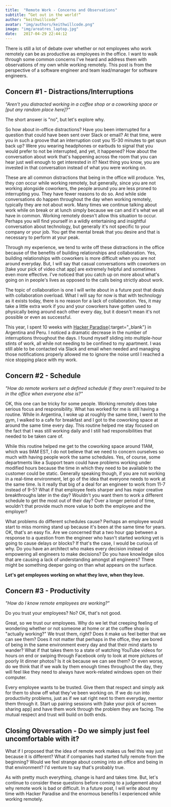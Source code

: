 ```yaml
---
title:  "Remote Work - Concerns and Observations"
subtitle: “Get out in the world!“
author: “keithwillcode”
avatar: "img/authors/keithwillcode.png"
image: "img/areatres_laptop.jpg"
date:   2017-04-29 22:44:12
---
```


There is still a lot of debate over whether or not employees who work remotely can be as productive as employees in the office. I want to walk through some common concerns I've heard and address them with observations of my own while working remotely. This post is from the perspective of a software engineer and team lead/manager for software engineers.

## Concern #1 - Distractions/Interruptions
*"Aren't you distracted working in a coffee shop or a coworking space or [put any random place here]?"*

The short answer is "no", but let's explore why.

So how about in-office distractions? Have you been interrupted for a question that could have been sent over Slack or email? At that time, were you in such a groove that an interruption cost you 15-30 minutes to get spun back up? Were you wearing headphones or earbuds to signal that you would prefer to not be interrupted, and yet, it happened? How about the conversation about work that's happening across the room that you can hear just well enough to get interested in it? Next thing you know, you are invested in that conversation instead of what you were working on.

These are all common distractions that being in the office will produce. Yes, they *can* occur while working remotely, but generally, since you are not working alongside coworkers, the people around you are less proned to interrupting you. They have fewer reasons to do so. And while side conversations do happen throughout the day when working remotely, typically they are not about work. Many times we continue talking about work while on break or at lunch simply because we can and it's what we all have in common. Working remotely doesn't allow this situation to occur. Perhaps you will find yourself in a wildly entertaining and insightful conversation about technology, but generally it's not specific to your company or your job. You get the mental break that you desire and that is necessary to perform at your peak.

Through my experience, we tend to write off these distractions in the office because of the benefits of building relationships and collaboration. Yes, building relationships with coworkers is more difficult when you are not around everyday. But, I will say that casual conversations with coworkers on [take your pick of video chat app] are extremely helpful and sometimes even more effective. I've noticed that you catch up on more about what's going on in people's lives as opposed to the calls being strictly about work.

The topic of collaboration is one I will write about in a future post that deals with collaboration overload. What I will say for now is that with technology as it exists today, there is no reason for a lack of collaboration. Yes, it may take a little extra work if you and your coworkers have gotten used to physically being around each other every day, but it doesn't mean it's not possible or even as successful.

This year, I spent 10 weeks with [Hacker Paradise](http://www.hackerparadise.org "Hacker Paradise"){:target="_blank"} in Argentina and Peru. I noticed a dramatic decrease in the number of interruptions throughout the days. I found myself sliding into multiple-hour stints of work, all while not needing to be confined to my apartment. I was still able to be contacted via Slack and email when needed and managing those notifications properly allowed me to ignore the noise until I reached a nice stopping place with my work.

## Concern #2 - Schedule
*"How do remote workers set a defined schedule if they aren't required to be in the office when everyone else is?"*

OK, this one can be tricky for some people. Working remotely does take serious focus and responsibility. What has worked for me is still having a routine. While in Argentina, I woke up at roughly the same time, I went to the gym, I walked to a cafe for breakfast and I got to the coworking space at around the same time every day. This routine helped me stay focused on the fact that I was still working daily and I still had responsibilities that needed to be taken care of.

While this routine helped me get to the coworking space around 11AM, which was 9AM EST, I do not believe that we need to concern ourselves so much with having people work the same schedules. Yes, of course, some departments like a Support team could have problems working under modified hours because the time in which they need to be available to the customer could be static. Generally speaking though, if you are not working in a real-time environment, let go of the idea that everyone needs to work at the same time. Is it really that big of a deal for an engineer to work from 11-7 instead of 9-5?  What if that employee feels sharper and has major creative breakthroughs later in the day? Wouldn't you want them to work a different schedule to get the most out of their day? Over a longer period of time, wouldn't that provide much more value to both the employee and the employer? 

What problems do different schedules cause? Perhaps an employee would start to miss morning stand up because it's been at the same time for years. OK, that's an easy fix. Are we concerned that a two hour gap between a response to a question from the engineer who hasn't started working yet is going to cause delays or blocks? If that's the case, I would be curious of why. Do you have an architect who makes every decision instead of empowering all engineers to make decisions? Do you have knowledge silos that are causing a lack of understanding amongst all engineers? There might be something deeper going on than what appears on the surface.

__Let's get employees working on what they love, when they love.__

## Concern #3 - Productivity
*"How do I know remote employees are working?"*

Do you trust your employees? No? OK, that's not good.

Great, so we trust our employees. Why do we let that creeping feeling of wondering whether or not someone at home or at the coffee shop is "actually working?" We trust them, right? Does it make us feel better that we can see them? Does it not matter that perhaps in the office, they are bored of being in the same environment every day and that their mind starts to wander? What if that takes them to a state of watching YouTube videos for hours on end or swiping through Facebook only to look at more pictures of poorly lit dinner photos? Is it ok because we can see them? Or even worse, do we think that if we walk by them enough times throughout the day, they will feel like they need to always have work-related windows open on their computer.

Every employee wants to be trusted. Give them that respect and simply ask for them to show off what they've been working on. If we do run into productivity problems, just as if we sat right next to them everyday, mentor them through it. Start up pairing sessions with [take your pick of screen sharing app] and have them work through the problem they are facing. The mutual respect and trust will build on both ends.

## Closing Obversation - Do we simply just feel uncomfortable with it?
What if I proposed that the idea of remote work makes us feel this way just because it is different? What if companies had started fully remote from the beginning? Would we feel strange about coming into an office and being in that environment? I'd venture to say that's probably true. 

As with pretty much everything, change is hard and takes time. But, let's continue to consider these questions before coming to a judgement about why remote work is bad or difficult. In a future post, I will write about my time with Hacker Paradise and the enormous benefits I experienced while working remotely.